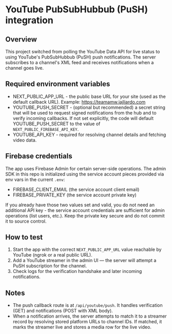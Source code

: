 YouTube PubSubHubbub (PuSH) integration
======================================

Overview
--------
This project switched from polling the YouTube Data API for live status to using YouTube's PubSubHubbub (PuSH) push notifications. The server subscribes to a channel's XML feed and receives notifications when a channel goes live.

Required environment variables
------------------------------
- NEXT_PUBLIC_APP_URL - the public base URL for your site (used as the default callback URL). Example: https://teamamw.jajliardo.com
- YOUTUBE_PUSH_SECRET - (optional but recommended) a secret string that will be used to request signed notifications from the hub and to verify incoming callbacks. If not set explicitly, the code will default YOUTUBE_PUSH_SECRET to the value of `NEXT_PUBLIC_FIREBASE_API_KEY`.
- YOUTUBE_API_KEY - required for resolving channel details and fetching video data.

Firebase credentials
--------------------
The app uses Firebase Admin for certain server-side operations. The admin SDK in this repo is initialized using the service account pieces provided via env vars in the current `.env`:

- FIREBASE_CLIENT_EMAIL (the service account client email)
- FIREBASE_PRIVATE_KEY (the service account private key)

If you already have those two values set and valid, you do not need an additional API key - the service account credentials are sufficient for admin operations (list users, etc.). Keep the private key secure and do not commit it to source control.

How to test
-----------
1. Start the app with the correct `NEXT_PUBLIC_APP_URL` value reachable by YouTube (ngrok or a real public URL).  
2. Add a YouTube streamer in the admin UI — the server will attempt a PuSH subscription for the channel.  
3. Check logs for the verification handshake and later incoming notifications.  

Notes
-----
- The push callback route is at `/api/youtube/push`. It handles verification (GET) and notifications (POST with XML body).  
- When a notification arrives, the server attempts to match it to a streamer record by resolving stored platform URLs to channel IDs. If matched, it marks the streamer live and stores a media row for the live video.
